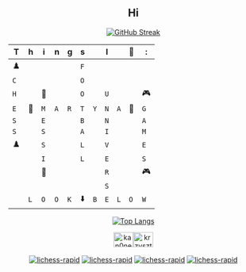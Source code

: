 <h2 align="center"> Hi </h2>
<div align="center">
  
<a href="https://git.io/streak-stats"><img src="https://streak-stats.demolab.com?user=krzysztofkobra&theme=iceberg&locale=pl&date_format=j%2Fn%5B%2FY%5D&card_width=456" alt="GitHub Streak" /></a>

|T|h|i|n|g|s||I||🤍|:|
| - | - | - | - | - | - | - | - | - | - | - |
|♟️ | | | | |`F`| | | | | | 
|`C`| | | | |`O`| | | | | | | |
|`H`| |🐐| | |`O`| |`U` || |🎮 | | | |
|`E`|🤍|`M`|`A`|`R`|`T`|`Y`|`N`|`A`|🤍| `G`|
|`S`| |`E`| | |`B`| |`N`| | |`A`|
|`S`| |`S`| | |`A`| |`I`| | |`M`|
|♟️| |`S`| | |`L`| |`V`| | |`E`|
| | |`I`| | |`L`| |`E`| | |`S` |
| | |🐐 | | | | |`R`| | |🎮 | 
| | | | | | | |`S`| | | |
| |`L`|`O`|`O`|`K` |⬇️ |`B`|`E`|`L`|`O`|`W`|

[![Top Langs](https://github-readme-stats.vercel.app/api/top-langs/?username=anuraghazra)](https://github.com/anuraghazra/github-readme-stats)

<a href="https://twitter.com/kobrakrzysztof" target="blank"><img align="center" src="https://raw.githubusercontent.com/rahuldkjain/github-profile-readme-generator/master/src/images/icons/Social/twitter.svg" alt="kan0nek" height="30" width="40" /></a><a href="https://codesandbox.com/krzysztofkobra" target="blank"><img align="center" src="https://raw.githubusercontent.com/rahuldkjain/github-profile-readme-generator/master/src/images/icons/Social/codesandbox.svg" alt="krzysztofkobra" height="30" width="40" /></a><br><br>
[![lichess-rapid](https://lichess-shield.vercel.app/api?username=CHRISTOPHERTOKOKS123&format=bullet)](https://lichess.org/@/CHRISTOPHERTOKOKS123/perf/bullet)
[![lichess-rapid](https://lichess-shield.vercel.app/api?username=CHRISTOPHERTOKOKS123&format=blitz)](https://lichess.org/@/CHRISTOPHERTOKOKS123/perf/blitz)
[![lichess-rapid](https://lichess-shield.vercel.app/api?username=CHRISTOPHERTOKOKS123&format=rapid)](https://lichess.org/@/CHRISTOPHERTOKOKS123/perf/rapid)
[![lichess-rapid](https://lichess-shield.vercel.app/api?username=CHRISTOPHERTOKOKS123&format=classical)](https://lichess.org/@/CHRISTOPHERTOKOKS123/perf/classical)
</div>
